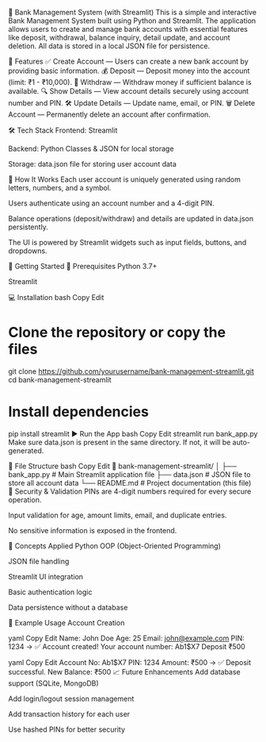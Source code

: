 🏦 Bank Management System (with Streamlit)
This is a simple and interactive Bank Management System built using Python and Streamlit. The application allows users to create and manage bank accounts with essential features like deposit, withdrawal, balance inquiry, detail update, and account deletion. All data is stored in a local JSON file for persistence.

📌 Features
✅ Create Account — Users can create a new bank account by providing basic information.
💰 Deposit — Deposit money into the account (limit: ₹1 - ₹10,000).
💸 Withdraw — Withdraw money if sufficient balance is available.
🔍 Show Details — View account details securely using account number and PIN.
🛠️ Update Details — Update name, email, or PIN.
🗑️ Delete Account — Permanently delete an account after confirmation.

🛠️ Tech Stack
Frontend: Streamlit

Backend: Python Classes & JSON for local storage

Storage: data.json file for storing user account data

🧪 How It Works
Each user account is uniquely generated using random letters, numbers, and a symbol.

Users authenticate using an account number and a 4-digit PIN.

Balance operations (deposit/withdraw) and details are updated in data.json persistently.

The UI is powered by Streamlit widgets such as input fields, buttons, and dropdowns.

🚀 Getting Started
🔧 Prerequisites
Python 3.7+

Streamlit

💻 Installation
bash
Copy
Edit
# Clone the repository or copy the files
git clone https://github.com/yourusername/bank-management-streamlit.git
cd bank-management-streamlit

# Install dependencies
pip install streamlit
▶️ Run the App
bash
Copy
Edit
streamlit run bank_app.py
Make sure data.json is present in the same directory. If not, it will be auto-generated.

📂 File Structure
bash
Copy
Edit
📁 bank-management-streamlit/
│
├── bank_app.py        # Main Streamlit application file
├── data.json          # JSON file to store all account data
└── README.md          # Project documentation (this file)
🔐 Security & Validation
PINs are 4-digit numbers required for every secure operation.

Input validation for age, amount limits, email, and duplicate entries.

No sensitive information is exposed in the frontend.

🧠 Concepts Applied
Python OOP (Object-Oriented Programming)

JSON file handling

Streamlit UI integration

Basic authentication logic

Data persistence without a database

📌 Example Usage
Account Creation

yaml
Copy
Edit
Name: John Doe
Age: 25
Email: john@example.com
PIN: 1234
→ ✅ Account created! Your account number: Ab1$X7
Deposit ₹500

yaml
Copy
Edit
Account No: Ab1$X7
PIN: 1234
Amount: ₹500
→ ✅ Deposit successful. New Balance: ₹500
📈 Future Enhancements
Add database support (SQLite, MongoDB)

Add login/logout session management

Add transaction history for each user

Use hashed PINs for better security

